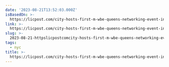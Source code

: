 ```yaml
---
date: '2023-08-21T13:52:03.000Z'
isBasedOn: >-
  https://licpost.com/city-hosts-first-m-wbe-queens-networking-event-in-long-island-city
link: >-
  https://licpost.com/city-hosts-first-m-wbe-queens-networking-event-in-long-island-city
slug: >-
  2023-08-21-httpslicpostcomcity-hosts-first-m-wbe-queens-networking-event-in-long-island-city
tags:
  - nyc
title: >-
  https://licpost.com/city-hosts-first-m-wbe-queens-networking-event-in-long-island-city
---
```


